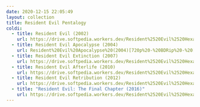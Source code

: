 ```yaml
---
date: 2020-12-15 22:05:49
layout: collection
title: Resident Evil Pentalogy
coldi:
  - title: Resident Evil (2002)
    url: https://drive.softpedia.workers.dev/Resident%2520Evil%2520Hexalogy%2520(2002%2520to%25202016)/Resident%2520Evil%2520(2002)%5B720p%2520-%2520BDRip%2520-%2520%5BTamil%2520%2B%2520Telugu%2520%2B%2520Hindi%2520%2B%2520Eng%5D.mkv?rootId=0AN9zhQ1hps-9Uk9PVA
  - title: Resident Evil Apocalypse (2004)
    url: Resident%20Evil%20Apocalypse%20(2004)[720p%20-%20BDRip%20-%20[Tamil%20+%20Telugu%20+%20Hindi%20+%20Eng].mkv
  - title: Resident Evil Extinction (2007)
    url: https://drive.softpedia.workers.dev/Resident%2520Evil%2520Hexalogy%2520(2002%2520to%25202016)/Resident%2520Evil%2520Extinction%2520(2007)%5B720p%2520-%2520BDRip%2520-%2520%5BTamil%2520%2B%2520Telugu%2520%2B%2520Hindi%2520%2B%2520Eng%5D%2520(1).mkv?rootId=0AN9zhQ1hps-9Uk9PVA
  - title: Resident Evil Afterlife (2010)
    url: https://drive.softpedia.workers.dev/Resident%2520Evil%2520Hexalogy%2520(2002%2520to%25202016)/Resident%2520Evil%2520Afterlife%2520(2010)%5B720p%2520-%2520BDRip%2520-%2520%5BTamil%2520%2B%2520Telugu%2520%2B%2520Hindi%2520%2B%2520Eng%5D.mkv?rootId=0AN9zhQ1hps-9Uk9PVA
  - title: Resident Evil Retribution (2012)
    url: https://drive.softpedia.workers.dev/Resident%2520Evil%2520Hexalogy%2520(2002%2520to%25202016)/Resident%2520Evil%2520Retribution%2520(2012)%5B720p%2520-%2520BDRip%2520-%2520%5BTamil%2520%2B%2520Telugu%2520%2B%2520Hindi%2520%2B%2520Eng%5D.mkv?rootId=0AN9zhQ1hps-9Uk9PVA
  - title: "Resident Evil: The Final Chapter (2016)"
    url: https://drive.softpedia.workers.dev/Resident%2520Evil%2520Hexalogy%2520(2002%2520to%25202016)/Resident%2520Evil%2520The%2520Final%2520Chapter%2520(2016)%2520720p%2520BDRipTamil%2BTelugu%2BHindi%2BEng.mkv?rootId=0AN9zhQ1hps-9Uk9PVA
---
```


